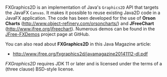 FXGraphics2D is an implementation of Java's `Graphics2D` API that targets the JavaFX `Canvas`. It makes it possible to reuse existing Java2D code in a JavaFX application.  The code has been developed for the use of **Orson Charts** (http://www.object-refinery.com/orsoncharts/) and **JFreeChart** (http://www.jfree.org/jfreechart).  Numerous demos can be found in the [JFree-FXDemos](https://github.com/jfree/jfree-fxdemos "JFree-FXDemos Project Page at GitHub") project page at GitHub.

You can also read about **FXGraphics2D** in this Java Magazine article:

- http://www.jfree.org/fxgraphics2d/javamagazine20141112-dl.pdf

*FXGraphics2D* requires JDK 11 or later and is licensed under the terms of a (three clause) BSD-style license.